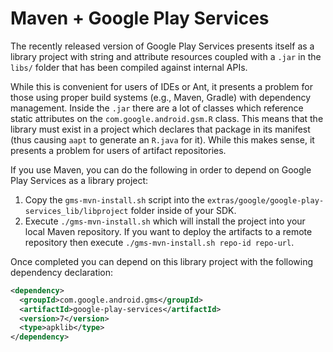 Maven + Google Play Services
============================

The recently released version of Google Play Services presents itself as a library
project with string and attribute resources coupled with a `.jar` in the `libs/` folder
that has been compiled against internal APIs.

While this is convenient for users of IDEs or Ant, it presents a problem for those using
proper build systems (e.g., Maven, Gradle) with dependency management. Inside the `.jar` there are a lot of classes
which reference static attributes on the `com.google.android.gsm.R` class. This means that
 the library must exist in a project which declares that package in its manifest
(thus causing `aapt` to generate an `R.java` for it). While this makes sense, it presents
a problem for users of artifact repositories.

If you use Maven, you can do the following in order to depend on Google Play Services as
a library project:

 1. Copy the `gms-mvn-install.sh` script into the `extras/google/google-play-services_lib/libproject` folder inside of your SDK.
 2. Execute `./gms-mvn-install.sh` which will install the project into your local Maven repository.
    If you want to deploy the artifacts to a remote repository then execute
    `./gms-mvn-install.sh repo-id repo-url`.

Once completed you can depend on this library project with the following dependency declaration:

```xml
<dependency>
  <groupId>com.google.android.gms</groupId>
  <artifactId>google-play-services</artifactId>
  <version>7</version>
  <type>apklib</type>
</dependency>
```
